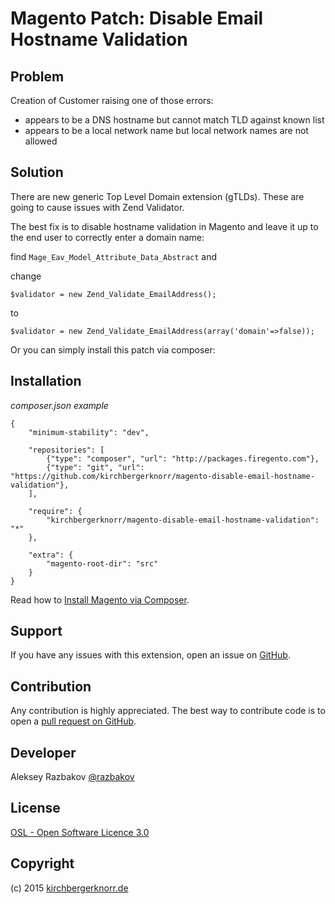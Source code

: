 # Magento Patch: Disable Email Hostname Validation

## Problem

Creation of Customer raising one of those errors:

- appears to be a DNS hostname but cannot match TLD against known list 
- appears to be a local network name but local network names are not allowed 

## Solution

There are new generic Top Level Domain extension (gTLDs). These are 
going to cause issues with Zend Validator. 

The best fix is to disable hostname validation in Magento and 
leave it up to the end user to correctly enter a domain name: 

find `Mage_Eav_Model_Attribute_Data_Abstract` and

change

    $validator = new Zend_Validate_EmailAddress();

to 

    $validator = new Zend_Validate_EmailAddress(array('domain'=>false));

Or you can simply install this patch via composer:

## Installation

*composer.json example*

```
{
    "minimum-stability": "dev",
    
    "repositories": [
        {"type": "composer", "url": "http://packages.firegento.com"},
        {"type": "git", "url": "https://github.com/kirchbergerknorr/magento-disable-email-hostname-validation"},
    ],
    
    "require": {
        "kirchbergerknorr/magento-disable-email-hostname-validation": "*"
    },
    
    "extra": {
        "magento-root-dir": "src"
    }
}
```

Read how to [Install Magento via Composer](https://medium.com/magento-development/magento-and-composer-44af0883abd9).

## Support

If you have any issues with this extension, 
open an issue on [GitHub](https://github.com/kirchbergerknorr/magento-disable-email-hostname-validation/issues/new).


## Contribution

Any contribution is highly appreciated. The best way to contribute code is 
to open a [pull request on GitHub](https://help.github.com/articles/using-pull-requests).

## Developer

Aleksey Razbakov
[@razbakov](https://twitter.com/razbakov)

License
-------
[OSL - Open Software Licence 3.0](http://opensource.org/licenses/osl-3.0.php)

Copyright
---------
(c) 2015 [kirchbergerknorr.de](https://kirchbergerknorr.de)
